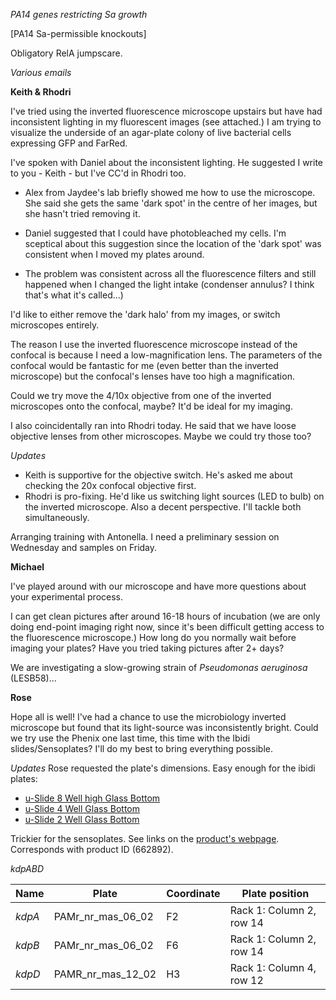 *PA14 genes restricting Sa growth*

[PA14 Sa-permissible knockouts]

Obligatory RelA jumpscare.

*Various emails*

**Keith & Rhodri**

I've tried using the inverted fluorescence microscope upstairs but have had inconsistent lighting in my fluorescent images (see attached.) I am trying to visualize the underside of an agar-plate colony of live bacterial cells expressing GFP and FarRed.

I've spoken with Daniel about the inconsistent lighting. He suggested I write to you - Keith - but I've CC'd in Rhodri too.

- Alex from Jaydee's lab briefly showed me how to use the microscope. She said she gets the same 'dark spot' in the centre of her images, but she hasn't tried removing it.

- Daniel suggested that I could have photobleached my cells. I'm sceptical about this suggestion since the location of the 'dark spot' was consistent when I moved my plates around.

- The problem was consistent across all the fluorescence filters and still happened when I changed the light intake (condenser annulus? I think that's what it's called...)

I'd like to either remove the 'dark halo' from my images, or switch microscopes entirely.

The reason I use the inverted fluorescence microscope instead of the confocal is because I need a low-magnification lens. The parameters of the confocal would be fantastic for me (even better than the inverted microscope) but the confocal's lenses have too high a magnification.

Could we try move the 4/10x objective from one of the inverted microscopes onto the confocal, maybe? It'd be ideal for my imaging.

I also coincidentally ran into Rhodri today. He said that we have loose objective lenses from other microscopes. Maybe we could try those too?

*Updates*
- Keith is supportive for the objective switch. He's asked me about checking the 20x confocal  objective first.
- Rhodri is pro-fixing. He'd like us switching light sources (LED to bulb) on the inverted microscope. Also a decent perspective. I'll tackle both simultaneously.

Arranging training with Antonella. I need a preliminary session on Wednesday and samples on Friday.

**Michael**

I've played around with our microscope and have more questions about your experimental process.

I can get clean pictures after around 16-18 hours of incubation (we are only doing end-point imaging right now, since it's been difficult getting access to the fluorescence microscope.)
How long do you normally wait before imaging your plates? Have you tried taking pictures after 2+ days?

We are investigating a slow-growing strain of *Pseudomonas aeruginosa* (LESB58)...

**Rose**

Hope all is well! I've had a chance to use the microbiology inverted microscope but found that its light-source was inconsistently bright. Could we try use the Phenix one last time, this time with the Ibidi slides/Sensoplates? I'll do my best to bring everything possible.

*Updates*
Rose requested the plate's dimensions. Easy enough for the ibidi plates:
- [u-Slide 8 Well high Glass Bottom](https://ibidi.com/img/cms/downloads/in/IN_80807_8well_high_glass.pdf)
- [u-Slide 4 Well Glass Bottom](https://ibidi.com/img/cms/downloads/in/IN_804X7_4well_glass.pdf)
- [u-Slide 2 Well Glass Bottom](https://ibidi.com/img/cms/downloads/in/IN_802X7_2well_glass.pdf)

Trickier for the sensoplates. See links on the [product's webpage](https://shop.gbo.com/en/row/products/bioscience/microplates/sensoplate-glass-bottom-plates/24-well-sensoplate/662892.html). Corresponds with product ID (662892).

*kdpABD*

| Name   | Plate             | Coordinate | Plate position           |
| ------ | ----------------- | ---------- | ------------------------ |
| *kdpA* | PAMr_nr_mas_06_02 | F2         | Rack 1: Column 2, row 14 |
| *kdpB* | PAMr_nr_mas_06_02 | F6         | Rack 1: Column 2, row 14 |
| *kdpD* | PAMR_nr_mas_12_02 | H3         | Rack 1: Column 4, row 12 |
